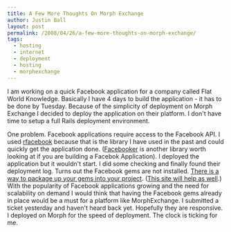 ```yaml
---
title: A Few More Thoughts On Morph Exchange
author: Justin Ball
layout: post
permalink: /2008/04/26/a-few-more-thoughts-on-morph-exchange/
tags:
  - hosting
  - internet
  - deployment
  - hosting
  - morphexchange
---
```


I am working on a quick Facebook application for a company called Flat World Knowledge. Basically I have 4 days to build the application - it has to be done by Tuesday.
Because of the simplicity of deployment on Morph Exchange I decided to deploy the application on their platform. I don't have time to setup a full Rails deployment environment.

One problem. Facebook applications require access to the Facebook API. I used [rfacebook][1] because that is the library I have used in the past and could quickly get the application done.
([Facebooker][2] is another library worth looking at if you are building a Facebok Application). I deployed the application but it wouldn't start. I did some checking and finally found their deployment log.
Turns out the Facebook gems are not installed. [There is a way to package up your gems into your project][3]. ([This site will help as well][4].)
With the popularity of Facebook applications growing and the need for scalability on demand I would think that having the Facebook gems already in place would be a must for a platform like MorphExchange.
I submitted a ticket yesterday and haven't heard back yet. Hopefully they are responsive. I deployed on Morph for the speed of deployment. The clock is ticking for me.

 [1]: http://rfacebook.rubyforge.org/
 [2]: http://facebooker.rubyforge.org/
 [3]: http://errtheblog.com/posts/50-vendor-everything
 [4]: http://gemsonrails.rubyforge.org/